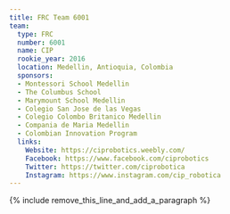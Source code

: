 ```yaml
---
title: FRC Team 6001
team:
  type: FRC
  number: 6001
  name: CIP
  rookie_year: 2016
  location: Medellin, Antioquia, Colombia
  sponsors:
  - Montessori School Medellin
  - The Columbus School
  - Marymount School Medellin
  - Colegio San Jose de las Vegas
  - Colegio Colombo Britanico Medellin
  - Compania de Maria Medellin
  - Colombian Innovation Program
  links:
    Website: https://ciprobotics.weebly.com/
    Facebook: https://www.facebook.com/ciprobotics
    Twitter: https://twitter.com/ciprobotica
    Instagram: https://www.instagram.com/cip_robotica
---
```


{% include remove_this_line_and_add_a_paragraph %}